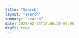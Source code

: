```yaml
---
title: "Search"
layout: "search"
summary: "search"
date: 2021-02-25T12:06:20-05:00
draft: true
---
```


